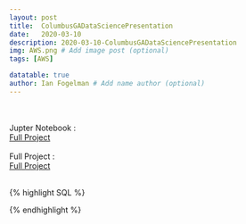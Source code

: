 ```yaml
---
layout: post
title:  ColumbusGADataSciencePresentation
date:   2020-03-10
description: 2020-03-10-ColumbusGADataSciencePresentation
img: AWS.png # Add image post (optional)
tags: [AWS]

datatable: true
author: Ian Fogelman # Add name author (optional)
---
```

<meta property="og:title" content="Automatically detecting schema changes">
<meta property="og:description" content="A blog by Ian Fogelman.">
<meta property="og:image" content="https://repository-images.githubusercontent.com/190807493/a3610e80-bed1-11e9-87ac-2a4f0aa3b2ee">
<meta property="og:url" content="https://repository-images.githubusercontent.com/190807493/a3610e80-bed1-11e9-87ac-2a4f0aa3b2ee">

<br>
<br>
Jupter Notebook :
<br>
<a href="https://anaconda.org/IanFogelman/aws-demo/notebook" target="_blank">Full Project</a>
<br>
<br>
Full Project :
<br>
<a href="https://github.com/Ian-Fogelman/ian-blog/raw/master/assets/img/Getting%20Started%20With%20AWS.zip" target="_blank">Full Project</a>
<br>
<br>

{% highlight SQL %}

{% endhighlight %}
